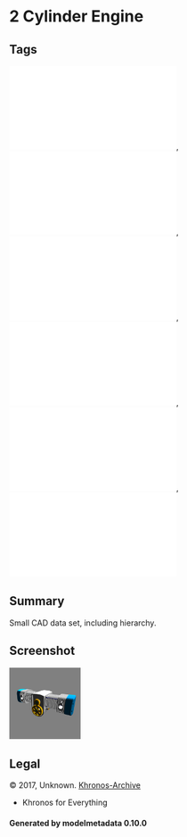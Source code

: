 # 2 Cylinder Engine

## Tags

![no-license](./README-no-license.md), ![no-author](./README-no-author.md), ![no-owner](./README-no-owner.md), ![no-year](./README-no-year.md), ![issues](./README-issues.md), ![cad](./README-cad.md)

## Summary

Small CAD data set, including hierarchy.

## Screenshot

![screenshot](screenshot/screenshot.png)

## Legal

&copy; 2017, Unknown. [Khronos-Archive]()

 - Khronos for Everything

#### Generated by modelmetadata 0.10.0